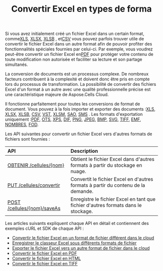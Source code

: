 ﻿---
title: Convertir Excel en types de forma
second_title: Aspose.Cells Cloud Documen
linktitle: Conversion
type: docs
url: /fr/convert/
aliases: [/convert-excel/]
keywords: Convert excel files to kinds of format files
description: Aspose.Cells Cloud REST API prend en charge la conversion de fichiers Excel en types de fichiers de format. SDK prend en charge les types de langages de développement. Ils incluent Android, C#, Go, Java, NodeJS, Perl, PHP, Python, Ruby et Swift
weight: 30
---
 Si vous avez initialement créé un fichier Excel dans un certain format, comme[XLS](https://docs.fileformat.com/spreadsheet/xls/), [XLSX](https://docs.fileformat.com/spreadsheet/xlsx/), [XLSB](https://docs.fileformat.com/spreadsheet/xlsb/) , et[CSV](https://docs.fileformat.com/spreadsheet/csv/) vous pouvez parfois trouver utile de convertir le fichier Excel dans un autre format afin de pouvoir profiter des fonctionnalités spéciales fournies par celui-ci. Par exemple, vous voudrez peut-être convertir un fichier Excel en[PDF](https://docs.fileformat.com/pdf/) pour protéger votre contenu de toute modification non autorisée et faciliter sa lecture et son partage simultanés.

 La conversion de documents est un processus complexe. De nombreux facteurs contribuent à la complexité et doivent donc être pris en compte lors du processus de transformation. La possibilité de convertir des fichiers Excel d'un format à un autre avec une qualité professionnelle précise est une caractéristique majeure de Aspose.Cells Cloud.

 Il fonctionne parfaitement pour toutes les conversions de format de document. Vous pouvez à la fois importer et exporter des documents :[XLS](https://docs.fileformat.com/spreadsheet/xls/), [XLSX](https://docs.fileformat.com/spreadsheet/xlsx/), [XLSB](https://docs.fileformat.com/spreadsheet/xlsb/), [CSV](https://docs.fileformat.com/spreadsheet/csv/), [VST](https://docs.fileformat.com/spreadsheet/tsv/), [XLSM](https://docs.fileformat.com/spreadsheet/xlsm/), [SAO](https://docs.fileformat.com/spreadsheet/ods/), [SMS](https://docs.fileformat.com/word-processing/txt/) . Les formats d'exportation uniquement :[PDF](https://docs.fileformat.com/pdf/), [OTS](https://docs.fileformat.com/spreadsheet/ots/), [XPS](https://docs.fileformat.com/page-description-language/xps/), [DIF](https://docs.fileformat.com/spreadsheet/dif/), [PNG](https://docs.fileformat.com/Image/png/), [JPEG](https://docs.fileformat.com/image/jpeg/), [BMP](https://docs.fileformat.com/image/bmp/), [SVG](https://docs.fileformat.com/page-description-language/svg/), [TIFF](https://docs.fileformat.com/image/tiff/), [EMF](https://docs.fileformat.com/image/emf/), [NOMBRES](https://docs.fileformat.com/spreadsheet/numbers/), [FOD](https://docs.fileformat.com/spreadsheet/fods/).

Les API suivantes pour convertir un fichier Excel vers d'autres formats de fichiers sont fournies :

|API|Description|
|:- |:- |
|[OBTENIR /cellules/{nom}](https://apireference.aspose.cloud/cells/#/Workbook/GetWorkBook)|Obtient le fichier Excel dans d'autres formats à partir du stockage en nuage.|
|[PUT /cellules/convertir](https://apireference.aspose.cloud/cells/#/Workbook/PutConvertWorkBook)|Convertit le fichier Excel en d'autres formats à partir du contenu de la demande.|
|[POST /cellules/{nom}/saveAs](https://apireference.aspose.cloud/cells/#/SaveAs/PostDocumentSaveAs)|Enregistre le fichier Excel en tant que fichier d'autres formats dans le stockage.|

Les articles suivants expliquent chaque API en détail et contiennent des exemples cURL et SDK de chaque API :

- [Convertir le fichier Excel en un format de fichier différent dans le cloud](/cells/fr/convert/excel-to-different-formats/)
- [Enregistrer le classeur Excel sous différents formats de fichier](/cells/fr/saveas-other-formats/)
- [Exporter le fichier Excel vers un autre format de fichier dans le cloud](/cells/fr/export-different-formats/)
- [Convertir le fichier Excel en PDF](/cells/fr/convert/excel-to-pdf)
- [Convertir le fichier Excel en HTML](/cells/fr/convert/excel-to-html)
- [Convertir le fichier Excel en TIFF](/cells/fr/convert/excel-to-tiff)
